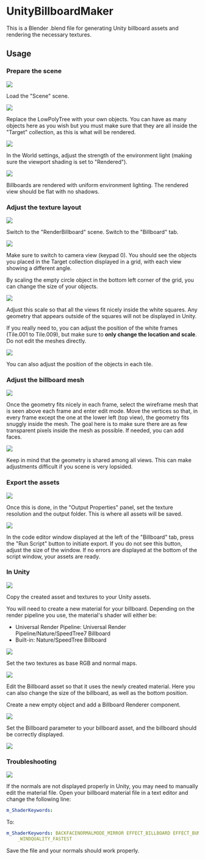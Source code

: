 # UnityBillboardMaker
This is a Blender .blend file for generating Unity billboard assets and rendering the necessary textures.

## Usage

### Prepare the scene

![](docs/2021-11-18-16-31-28.png)

Load the "Scene" scene.

![](docs/2021-11-18-16-32-20.png)

Replace the LowPolyTree with your own objects. You can have as many objects here as you wish but you must make sure that they are all inside the "Target" collection, as this is what will be rendered.

![](docs/2021-11-18-16-33-57.png)

In the World settings, adjust the strength of the environment light (making sure the viewport shading is set to "Rendered").

![](docs/2021-11-18-16-36-53.png)

Billboards are rendered with uniform environment lighting. The rendered view should be flat with no shadows.

### Adjust the texture layout

![](docs/2021-11-18-16-38-32.png)

Switch to the "RenderBillboard" scene. Switch to the "Billboard" tab.

![](docs/2021-11-18-16-39-29.png)

Make sure to switch to camera view (keypad 0). You should see the objects you placed in the Target collection displayed in a grid, with each view showing a different angle.

By scaling the empty circle object in the bottom left corner of the grid, you can change the size of your objects.

![](docs/2021-11-18-16-42-27.png)

Adjust this scale so that all the views fit nicely inside the white squares. Any geometry that appears outside of the squares will not be displayed in Unity.

If you really need to, you can adjust the position of the white frames (Tile.001 to Tile.009), but make sure to **only change the location and scale**. Do not edit the meshes directly.

![](docs/2021-11-18-16-46-42.png)

You can also adjust the position of the objects in each tile.

### Adjust the billboard mesh

![](docs/2021-11-18-16-49-20.png)

Once the geometry fits nicely in each frame, select the wireframe mesh that is seen above each frame and enter edit mode. Move the vertices so that, in every frame except the one at the lower left (top view), the geometry fits snuggly inside the mesh. The goal here is to make sure there are as few transparent pixels inside the mesh as possible. If needed, you can add faces. 

![](docs/2021-11-18-16-51-58.png)

Keep in mind that the geometry is shared among all views. This can make adjustments difficult if you scene is very lopsided.

### Export the assets

![](docs/2021-11-18-16-52-42.png)

Once this is done, in the "Output Properties" panel, set the texture resolution and the output folder. This is where all assets will be saved. 

![](docs/2021-11-18-16-55-23.png)

In the code editor window displayed at the left of the "Billboard" tab, press the "Run Script" button to initiate export. If you do not see this button, adjust the size of the window. If no errors are displayed at the bottom of the script window, your assets are ready.

### In Unity

![](docs/2021-11-18-16-58-50.png)

Copy the created asset and textures to your Unity assets.

You will need to create a new material for your billboard. Depending on the render pipeline you use, the material's shader will either be:

- Universal Render Pipeline: Universal Render Pipeline/Nature/SpeedTree7 Billboard
- Built-in: Nature/SpeedTree Billboard

![](docs/2021-11-18-17-01-18.png)

Set the two textures as base RGB and normal maps.

![](docs/2021-11-18-17-05-14.png)

Edit the Billboard asset so that it uses the newly created material. Here you can also change the size of the billboard, as well as the bottom position.

Create a new empty object and add a Billboard Renderer component. 

![](docs/2021-11-18-17-07-00.png)

Set the Billboard parameter to your billboard asset, and the billboard should be correctly displayed.

![](docs/2021-11-18-17-28-29.png)

### Troubleshooting

![](docs/2021-11-18-17-29-14.png)

If the normals are not displayed properly in Unity, you may need to manually edit the material file. Open your billboard material file in a text editor and change the following line:

```YAML
m_ShaderKeywords: 
```

To:

```YAML
m_ShaderKeywords: BACKFACENORMALMODE_MIRROR EFFECT_BILLBOARD EFFECT_BUMP EFFECT_HUE_VARIATION
    _WINDQUALITY_FASTEST
```

Save the file and your normals should work properly.